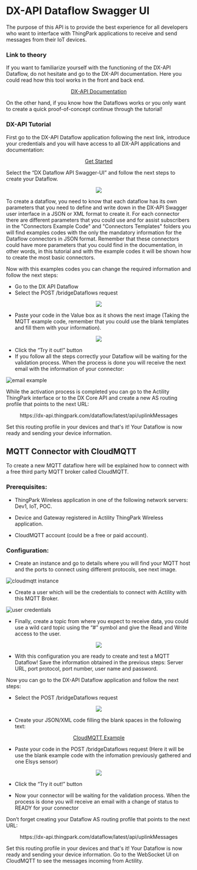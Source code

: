 # DX-API Dataflow Swagger UI

The purpose of this API is to provide the best experience for all developers who want to interface with ThingPark applications to receive and send messages from their IoT devices.

### Link to theory
If you want to familiarize yourself with the functioning of the DX-API Dataflow, do not hesitate and go to the DX-API documentation. Here you could read how this tool works in the front and back end. 
<p align="center">
  <a href="https://dx-api.thingpark.com/dataflow/latest/product/home.html">DX-API Documentation</a> 
</p>
On the other hand, if you know how the Dataflows works or you only want to create a quick proof-of-concept continue through the tutorial!

### DX-API Tutorial
First go to the DX-API Dataflow application following the next link, introduce your credentials and you will have access to all DX-API applications and documentation:

<p align="center">
  <a href="https://dx-api.thingpark.com/getstarted/#/">Get Started</a>
</p>

Select the “DX Dataflow API Swagger-UI” and follow the next steps to create your Dataflow.

<p align="center">
  <img src="https://user-images.githubusercontent.com/41436968/43272237-c500bbfa-90f9-11e8-8aac-79b854e2a856.png">
</p>

To create a dataflow, you need to know that each dataflow has its own parameters that you need to define and write down in the DX-API Swagger user interface in a JSON or XML format to create it. For each connector there are different parameters that you could use and for assist subscribers in the "Connectors Example Code" and "Connectors Templates" folders you will find examples codes with the only the mandatory information for the Dataflow connectors in JSON format. Remember that these connectors could have more parameters that you could find in the documentation, in other words, in this tutorial and with the example codes it will be shown how to create the most basic connectors.

Now with this examples codes you can change the required information and follow the next steps:

- Go to the DX API Dataflow
- Select the POST /bridgeDataflows request
<p align="center">
  <img src="https://user-images.githubusercontent.com/41436968/43319554-7a273a08-91a5-11e8-978e-9a1858747290.JPG">
</p>

- Paste your code in the Value box as it shows the next image (Taking the MQTT example code, remember that you could use the blank templates and fill them with your information).
<p align="center">
  <img src="https://user-images.githubusercontent.com/41436968/43319735-2003db34-91a6-11e8-920a-f5f93530b6a3.JPG">
</p>

- Click the “Try it out!” button
- If you follow all the steps correctly your Dataflow will be waiting for the validation process. When the process is done you will receive the next email with the information of your connector:
 
![email example](https://user-images.githubusercontent.com/41436968/43263826-aee912e6-90e4-11e8-8cde-077300be4436.png)

While the activation process is completed you can go to the Actility ThingPark interface or to the DX Core API and create a new AS routing profile that points to the next URL:

<p align="center"> https://dx-api.thingpark.com/dataflow/latest/api/uplinkMessages </p>

Set this routing profile in your devices and that's it! Your Dataflow is now ready and sending your device information.

## MQTT Connector with CloudMQTT

To create a new MQTT dataflow here will be explained how to connect with a free third party MQTT broker called CloudMQTT.

### Prerequisites:

- ThingPark Wireless application in one of the following network servers: Dev1, IoT, POC.

- Device and Gateway registered in Actility ThingPark Wireless application.

- CloudMQTT account (could be a free or paid account).

### Configuration:

- Create an instance and go to details where you will find your MQTT host and the ports to connect using different protocols, see next image.
 
![cloudmqtt instance](https://user-images.githubusercontent.com/41436968/43262792-a965bcc8-90e1-11e8-844a-cc40fbd41d6a.png)

- Create a user which will be the credentials to connect with Actility with this MQTT Broker.
 
![user credentials](https://user-images.githubusercontent.com/41436968/43262794-ab4031fe-90e1-11e8-822e-973e794b3a70.png)

- Finally, create a topic from where you expect to receive data, you could use a wild card topic using the “#” symbol and give the Read and Write access to the user.

<p align="center">
  <img src="https://user-images.githubusercontent.com/41436968/43262799-ac8277d4-90e1-11e8-8441-c29f86f70488.png">
</p>

- With this configuration you are ready to create and test a MQTT Dataflow! Save the information obtained in the previous steps: Server URL, port protocol, port number, user name and password.

Now you can go to the DX-API Dataflow application and follow the next steps:

- Select the POST /bridgeDataflows request
<p align="center">
  <img src="https://user-images.githubusercontent.com/41436968/43319554-7a273a08-91a5-11e8-978e-9a1858747290.JPG">
</p>

- Create your JSON/XML code filling the blank spaces in the following text:

<p align="center">
  <a href="https://github.com/ActilityConnectors/DX-API-Dataflow/blob/master/Connect%20with%20ThingPark%20Wireless/DX-API%20Dataflow%20Swagger%20UI/Connectors%20Templates/MQTT%20Template.json">CloudMQTT Example</a>
</p>

- Paste your code in the POST /bridgeDataflows request (Here it will be use the blank example code with the infomation previously gathered and one Elsys sensor)
<p align="center">
  <img src="https://user-images.githubusercontent.com/41436968/43328454-4ddf1150-91be-11e8-9bb2-261c414fe3c5.JPG">
</p>

- Click the “Try it out!” button

- Now your connector will be waiting for the validation process. When the process is done you will receive an email with a change of status to READY for your connector

Don’t forget creating your Dataflow AS routing profile that points to the next URL:

<p align="center">
  https://dx-api.thingpark.com/dataflow/latest/api/uplinkMessages
</p>

Set this routing profile in your devices and that's it! Your Dataflow is now ready and sending your device information. Go to the WebSocket UI on CloudMQTT to see the messages incoming from Actility.
